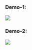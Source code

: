 ### Demo-1:

![](https://media.giphy.com/media/1dOk2eb3RIBgIlESkL/giphy.gif)



### Demo-2:
![](https://media.giphy.com/media/47Is8dxlpEL28stL0V/giphy.gif)